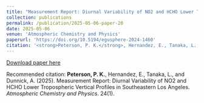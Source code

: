 ```yaml
---
title: "Measurement Report: Diurnal Variability of NO2 and HCHO Lower Tropospheric Vertical Profiles in Southeastern Los Angeles"
collection: publications
permalink: /publication/2025-05-06-paper-20
date: 2025-05-06
venue: 'Atmospheric Chemistry and Physics'
paperurl: 'https://doi.org/10.5194/egusphere-2024-1460'
citation: '<strong>Peterson, P. K.</strong>, Hernandez, E., Tanaka, L., and Dunnick, A. (2025). Measurement Report: Diurnal Variability of NO2 and HCHO Lower Tropospheric Vertical Profiles in Southeastern Los Angeles. <i>Atmospheric Chemistry and Physics</i>. 24(1).'
---
```


<a href='https://doi.org/10.5194/egusphere-2024-1460'>Download paper here</a>

Recommended citation: <strong>Peterson, P. K.</strong>, Hernandez, E., Tanaka, L., and Dunnick, A. (2025). Measurement Report: Diurnal Variability of NO2 and HCHO Lower Tropospheric Vertical Profiles in Southeastern Los Angeles. <i>Atmospheric Chemistry and Physics</i>. 24(1).